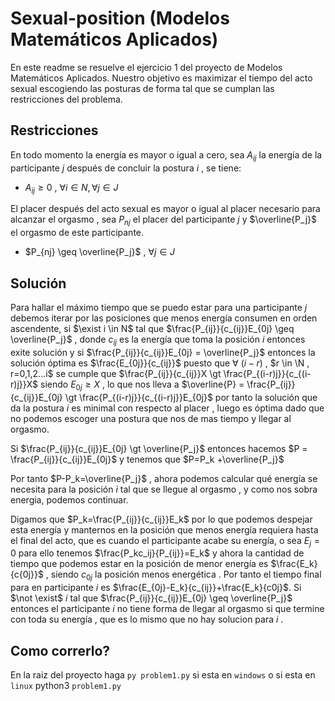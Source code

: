 # Sexual-position (Modelos Matemáticos Aplicados)

En este readme se resuelve el ejercicio 1 del proyecto de Modelos Matemáticos Aplicados. Nuestro objetivo es maximizar el tiempo del acto sexual escogiendo las posturas de forma tal que se cumplan las restricciones del problema.

## Restricciones

En todo momento la energía es mayor o igual a cero, sea $A_{ij}$ la energía de la participante $j$ después de concluir la postura $i$ , se tiene:

* $A_{ij} \geq 0$ , $\forall i \in N , \forall j \in J$

El placer después del acto sexual es mayor o igual
al placer necesario para alcanzar el orgasmo , sea $P_{nj}$ el placer del  participante $j$ y $\overline{P_j}$ el orgasmo de este participante.

* $P_{nj} \geq \overline{P_j}$ , $\forall j \in J$

## Solución

Para hallar el máximo tiempo que se puedo estar para una participante $j$ debemos iterar por las posiciones que menos energía consumen en orden ascendente, si $\exist i \in N$ tal que $\frac{P_{ij}}{c_{ij}}E_{0j} \geq \overline{P_j}$ , donde $c_{ij}$ es la energía que toma la posición $i$ entonces exite solución y si  $\frac{P_{ij}}{c_{ij}}E_{0j} = \overline{P_j}$ entonces la solución óptima es $\frac{E_{0j}}{c_{ij}}$ puesto que $\forall$ $(i-r)$ , $r \in \N , r=0,1,2...i$ se cumple que $\frac{P_{ij}}{c_{ij}}X \gt \frac{P_{(i-r)j}}{c_{(i-r)j}}X$ siendo $E_{0j} \geq X$ , lo que nos lleva a $\overline{P} = \frac{P_{ij}}{c_{ij}}E_{0j} \gt \frac{P_{(i-r)j}}{c_{(i-r)j}}E_{0j}$ por tanto la solución que da la postura $i$ es minimal con respecto al placer , luego es óptima dado que no podemos escoger una postura que nos de mas tiempo y llegar al orgasmo.

 Si $\frac{P_{ij}}{c_{ij}}E_{0j} \gt \overline{P_j}$ entonces hacemos $P = \frac{P_{ij}}{c_{ij}}E_{0j}$ y tenemos que $P=P_k +\overline{P_j}$

Por tanto $P-P_k=\overline{P_j}$ , ahora podemos calcular qué energía se necesita para la posición $i$ tal que se llegue al orgasmo , y como nos sobra energia, podemos continuar. 

Digamos que $P_k=\frac{P_{ij}}{c_{ij}}E_k$ por lo que podemos despejar esta energía y manternos en la posición que menos energía requiera hasta el final del acto, que es cuando el participante acabe su energía, o sea $E_j=0$ para ello tenemos $\frac{P_kc_ij}{P_{ij}}=E_k$ y ahora la cantidad de tiempo que podemos estar en la posición de menor energía es $\frac{E_k}{c{0j}}$ , siendo $c_{0j}$ la posición menos energética . Por tanto el tiempo final para en participante $i$ es $\frac{E_{0j}-E_k}{c_{ij}}+\frac{E_k}{c0j}$. Si $\not \exist$ $i$ tal que $\frac{P_{ij}}{c_{ij}}E_{0j} \geq \overline{P_j}$ entonces el participante $i$ no tiene forma de llegar al orgasmo si que termine con toda su energía , que es lo mismo que no hay solucion para $i$ .

## Como correrlo?
En la raiz del proyecto haga `py problem1.py` si esta en `windows` o si esta en `linux` python3 `problem1.py`
